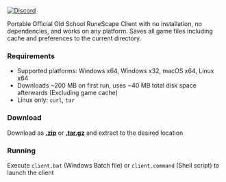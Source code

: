 [![Discord](https://img.shields.io/discord/384870460640329728.svg?logo=discord)](https://discord.gg/G2kxrnU)

Portable Official Old School RuneScape Client with no installation, no dependencies, and works on any platform.
Saves all game files including cache and preferences to the current directory.

### Requirements

* Supported platforms: Windows x64, Windows x32, macOS x64, Linux x64
* Downloads ~200 MB on first run, uses ~40 MB total disk space afterwards (Excluding game cache)
* Linux only: `curl`, `tar`

### Download

Download as [**.zip**](https://github.com/RuneStar/official-client-portable/archive/master.zip) or [**.tar.gz**](https://github.com/RuneStar/official-client-portable/archive/master.tar.gz) and extract to the desired location

### Running

Execute `client.bat` (Windows Batch file) or `client.command` (Shell script) to launch the client

